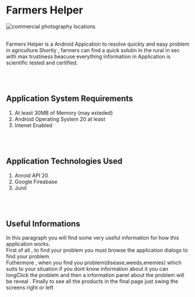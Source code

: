 <h1>Farmers Helper</h1>
<img src="http://i.imgur.com/AYUDeEG.png" alt="commercial photography locations">
<br/>
<br/>
<p>Farmers Helper is a Android Appication to resolve quickly and easy problem in agriculture.Shortly , farmers can find a quick solutin in the rural  in sec  with  max trustiness beacuse everything information in Application is scientific tested and certified.<p>
<br/>
<br/>

<h2>Application System Requirements</h2>
<ol>
<li>At least 30MB of Memory (may exteded)</li>
<li>Android Operating System 20 at least</li>
<li>Intenet Enabled</li>
</ol>
<br/>
<br/>
<h2>Application Technologies Used</h2>
<ol>
<li>Anroid API 20</li>
<li>Google Fireabase</li>
<li>Junit</li>
</ol>

<br/>
<br/>
<h2>Useful Informations</h2>
<p>In this paragraph you will find some very useful information for how this application works.<br/>
First of all , to find your problem you must browse the application dialogs to find your problem.<br/>
Futhermore , when you find you problem(disease,weeds,enemies) which suits to your situation if you dont know information about it you can longClick the problem and then a information panel about the problem will be reveal .
Finally to see all the products in the final page just swing the screens right or left 
</p>
